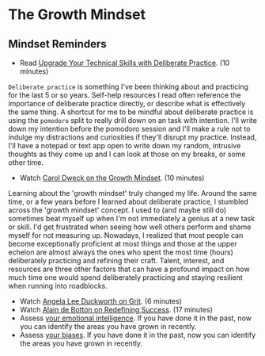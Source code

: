 # The Growth Mindset

## Mindset Reminders

- Read [Upgrade Your Technical Skills with Deliberate Practice](https://web.archive.org/web/20160616225417/http%3A//www.happybearsoftware.com/upgrade-your-technical-skills-with-deliberate-practice). (10 minutes)

`Deliberate practice` is something I've been thinking about and practicing for the last 5 or so years. Self-help resources I read often reference the importance of deliberate practice directly, or describe what is effectively the same thing. A shortcut for me to be mindful about deliberate practice is using the `pomodoro` split to really drill down on an task with intention. I'll write down my intention before the pomodoro session and I'll make a rule not to indulge my distractions and curiosities if they'll disrupt my practice. Instead, I'll have a notepad or text app open to write down my random, intrusive thoughts as they come up and I can look at those on my breaks, or some other time.

- Watch [Carol Dweck on the Growth Mindset](https://www.ted.com/talks/carol_dweck_the_power_of_believing_that_you_can_improve?language%3Den). (10 minutes)

Learning about the 'growth mindset' truly changed my life. Around the same time, or a few years before I learned about deliberate practice, I stumbled across the 'growth mindset' concept. I used to (and maybe still do) sometimes beat myself up when I'm not immediately a genius at a new task or skill. I'd get frustrated when seeing how well others perform and shame myself for not measuring up. Nowadays, I realized that most people can become exceptionally proficient at most things and those at the upper echelon are almost always the ones who spent the most time (hours) deliberately practicing and refining their craft. Talent, interest, and resources are three other factors that can have a profound impact on how much time one would spend deliberately practicing and staying resilient when running into roadblocks.

- Watch [Angela Lee Duckworth on Grit](https://www.ted.com/talks/angela_lee_duckworth_grit_the_power_of_passion_and_perseverance). (6 minutes)
- Watch [Alain de Botton on Redefining Success](https://www.ted.com/talks/alain_de_botton_a_kinder_gentler_philosophy_of_success). (17 minutes)
- Assess [your emotional intelligence](https://codefellows.github.io/common_curriculum/career_coaching/201/emotional-intelligence-assessment.html). If you have done it in the past, now you can identify the areas you have grown in recently.
- Assess [your biases](https://codefellows.github.io/common_curriculum/career_coaching/301/bias-assessment.html). If you have done it in the past, now you can identify the areas you have grown in recently.
